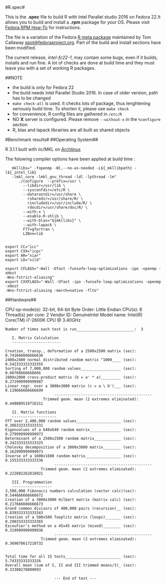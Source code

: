 #R.spec#

This is the **.spec** file to build R with Intel Parallel studio 2016 on Fedora 22.It
allows you to build and install a **.rpm** package for your OS. Please visit [Fedora
RPM How-To](https://fedoraproject.org/wiki/How_to_create_an_RPM_package#.25files_section)
for instructions.

The file is a variation of the Fedora [R meta package](http://pkgs.fedoraproject.org/cgit/R.git) maintained by Tom Callaway <spot@fedoraproject.org>.
Part of the build and install sections have been modified.

The current release, _intel-fc22-1_, may contain some bugs, even if it builds, installs 
and run fine. A lot of checks are done at build time and they must leave you with a set of working R packages.

##NOTE

* the build is only for Fedora 22
* the build needs Intel Parallel Studio 2016. In case of older version, path has to be changed
* `make check-all` is used. It checks lots of package, thus lenghtening seriously build time. 
To shorten it, please use `make check`
* for convenience, R config files are gathered in `/etc/R`
* NO **X** server is configured. Please remove `--without-x` in the `%configure` section
* R, blas and lapack librairies are all built as shared objects



#Benchmark results#
##Operating System##

R 3.1.1 built with iic/MKL on [Archlinux](https://www.archlinux.org/) 

The folowing compiler options have been applied at build time :

```
   mkllibs=" -fopenmp -Wl,--no-as-needed -L${_mkllibpath} -l${_intel_lib} 
   -lmkl_core -lmkl_gnu_thread -ldl -lpthread -lm"
      ./configure  --prefix=/usr \
    	--libdir=/usr/lib \
		--sysconfdir=/etc/R \
		--datarootdir=/usr/share \
		  rsharedir=/usr/share/R/ \
		  rincludedir=/usr/include/R/ \
		  rdocdir=/usr/share/doc/R/ \
		--with-x \
		--enable-R-shlib \
		--with-blas="${mkllibs}" \
		--with-lapack \
		F77=gfortran \
		LIBnn=lib
        
        
export CC="icc"
export CXX="icpc"
export AR="xiar"
export LD="xild"

export CFLAGS="-Wall -Ofast -funsafe-loop-optimizations -ipo -openmp -xHost 
-Wno-fstrict-aliasing"
export CXXFLAGS="-Wall -Ofast -ipo -funsafe-loop-optimizations -openmp -xHost 
-Wno-fstrict-aliasing -march=native -flto"
```

##Hardware##

CPU op-mode(s): 32-bit, 64-bit Byte Order: Little Endian CPU(s): 8 Thread(s) per 
core: 2 Vendor ID: GenuineIntel Model name: Intel(R) Core(TM) i7-2600K CPU @ 3.40GHz

```
Number of times each test is run__________________________:  3

   I. Matrix Calculation
   ----------------------

Creation, transp., deformation of a 2500x2500 matrix (sec):  0.741666666666636 
2400x2400 normal distributed random matrix ^1000____ (sec):  0.542333333333355 
Sorting of 7,000,000 random values__________________ (sec):  0.60766666666666 
2800x2800 cross-product matrix (b = a' * a)_________ (sec):  0.272999999999987 
Linear regr. over a 3000x3000 matrix (c = a \ b')___ (sec):  0.139666666666699 
                      --------------------------------------------
                 Trimmed geom. mean (2 extremes eliminated):  0.448089519716311 

   II. Matrix functions
   --------------------
FFT over 2,400,000 random values____________________ (sec):  0.386333333333331 
Eigenvalues of a 640x640 random matrix______________ (sec):  0.279999999999973 
Determinant of a 2500x2500 random matrix____________ (sec):  0.242333333333325 
Cholesky decomposition of a 3000x3000 matrix________ (sec):  0.162999999999973 
Inverse of a 1600x1600 random matrix________________ (sec):  0.155333333333336 
                      --------------------------------------------
                Trimmed geom. mean (2 extremes eliminated):  0.222802262818921 

   III. Programmation
   ------------------
3,500,000 Fibonacci numbers calculation (vector calc)(sec):  0.544666666666672 
Creation of a 3000x3000 Hilbert matrix (matrix calc) (sec):  0.217666666666673 
Grand common divisors of 400,000 pairs (recursion)__ (sec):  0.839333333333343 
Creation of a 500x500 Toeplitz matrix (loops)_______ (sec):  0.290333333333365 
Escoufier's method on a 45x45 matrix (mixed)________ (sec):  0.319999999999936 
                      --------------------------------------------
                Trimmed geom. mean (2 extremes eliminated):  0.369878617218732 


Total time for all 15 tests_________________________ (sec):  5.74333333333326 
Overall mean (sum of I, II and III trimmed means/3)_ (sec):  0.33300278809093 

                      --- End of test ---
```
